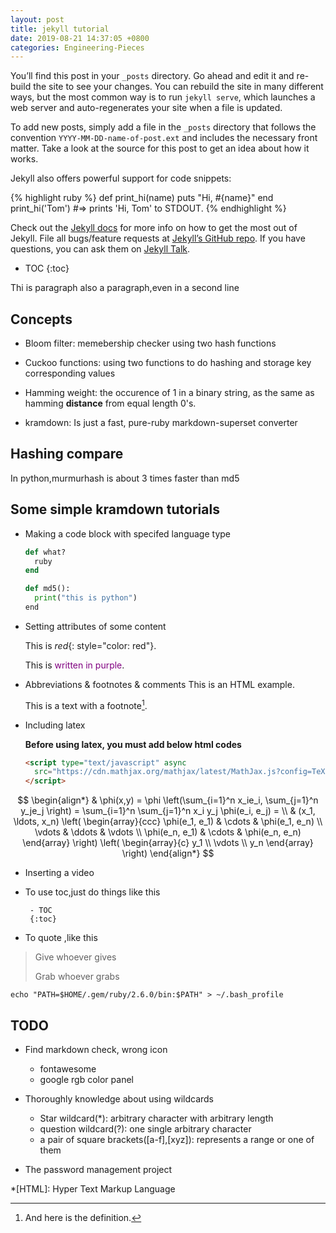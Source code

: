 ```yaml
---
layout: post
title: jekyll tutorial
date: 2019-08-21 14:37:05 +0800
categories: Engineering-Pieces 
---
```




You’ll find this post in your `_posts` directory. Go ahead and edit it and re-build the site to see your changes. You can rebuild the site in many different ways, but the most common way is to run `jekyll serve`, which launches a web server and auto-regenerates your site when a file is updated.

To add new posts, simply add a file in the `_posts` directory that follows the convention `YYYY-MM-DD-name-of-post.ext` and includes the necessary front matter. Take a look at the source for this post to get an idea about how it works.

Jekyll also offers powerful support for code snippets:

{% highlight ruby %}
def print_hi(name)
  puts "Hi, #{name}"
end
print_hi('Tom')
#=> prints 'Hi, Tom' to STDOUT.
{% endhighlight %}

Check out the [Jekyll docs][jekyll-docs] for more info on how to get the most out of Jekyll. File all bugs/feature requests at [Jekyll’s GitHub repo][jekyll-gh]. If you have questions, you can ask them on [Jekyll Talk][jekyll-talk].

[jekyll-docs]: https://jekyllrb.com/docs/home
[jekyll-gh]:   https://github.com/jekyll/jekyll
[jekyll-talk]: https://talk.jekyllrb.com/



- TOC
{:toc}


<script type="text/javascript" async
  src="https://cdn.mathjax.org/mathjax/latest/MathJax.js?config=TeX-MML-AM_CHTML">
</script>

Thi is paragraph
also a paragraph,even in a second line

## Concepts
* Bloom filter:
	memebership checker using two hash functions

* Cuckoo functions:
	using two functions to do hashing and storage key corresponding values

* Hamming weight:
	the occurence of 1 in a binary string, as the same as hamming **distance** from equal length 0's. 

* kramdown:
	Is just a fast, pure-ruby markdown-superset converter

## Hashing compare
In python,murmurhash is about 3 times faster than md5

## Some simple kramdown tutorials

* Making a code block with specifed language type
	~~~ ruby
	def what?
	  ruby
	end
	~~~
	~~~ python
	def md5():
	  print("this is python")
	end
	~~~
* Setting attributes of some content

	This is *red*{: style="color: red"}.

	This is <span style="color: purple">written in purple</span>.

* Abbreviations & footnotes & comments
	This is an HTML example.

	This is a text with a footnote[^1].
	<!-- { commenting here} -->

* Including latex
	
	**Before using latex, you must add below html codes**
	~~~ html
	<script type="text/javascript" async
	  src="https://cdn.mathjax.org/mathjax/latest/MathJax.js?config=TeX-MML-AM_CHTML">
	</script>
	~~~
$$
\begin{align*}
  & \phi(x,y) = \phi \left(\sum_{i=1}^n x_ie_i, \sum_{j=1}^n y_je_j \right)
  = \sum_{i=1}^n \sum_{j=1}^n x_i y_j \phi(e_i, e_j) = \\
  & (x_1, \ldots, x_n) \left( \begin{array}{ccc}
      \phi(e_1, e_1) & \cdots & \phi(e_1, e_n) \\
      \vdots & \ddots & \vdots \\
      \phi(e_n, e_1) & \cdots & \phi(e_n, e_n)
    \end{array} \right)
  \left( \begin{array}{c}
      y_1 \\
      \vdots \\
      y_n
    \end{array} \right)
\end{align*}
$$

* Inserting a video

<!-- <figure class="video_container">
  <iframe src="https://www.youtube.com/embed/enMumwvLAug" frameborder="0" allowfullscreen="true"> </iframe>
</figure> -->

* To use toc,just do things like this

	```
	 - TOC
	 {:toc}
	```

* To  quote ,like this

> Give whoever gives
>
> Grab whoever grabs


```
echo "PATH=$HOME/.gem/ruby/2.6.0/bin:$PATH" > ~/.bash_profile
```


<head> 
    <script defer src="https://use.fontawesome.com/releases/v5.0.13/js/all.js"></script> 
    <script defer src="https://use.fontawesome.com/releases/v5.0.13/js/v4-shims.js"></script> 
</head> 
<link rel="stylesheet" href="https://use.fontawesome.com/releases/v5.0.13/css/all.css">

<script type="text/javascript" async
  src="https://cdn.mathjax.org/mathjax/latest/MathJax.js?config=TeX-MML-AM_CHTML">
</script>



## TODO

* Find markdown check, wrong icon <i class="fas fa-check" style="color:#30fc03"></i>
	* fontawesome
	* google rgb color panel


* Thoroughly knowledge about using wildcards
	* Star wildcard(\*): arbitrary character with arbitrary length
	* question wildcard(?): one single arbitrary character
	* a pair of square brackets([a-f],[xyz]): represents a range or one of them

* The password management project


[math_latex link]: https://oeis.org/wiki/List_of_LaTeX_mathematical_symbols





[^1]: And here is the definition.

*[HTML]: Hyper Text Markup Language